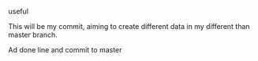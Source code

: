 useful 

This will be my commit, aiming to create different data in my different than master branch.

Ad done line and commit to master
